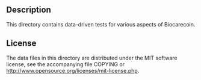 Description
------------

This directory contains data-driven tests for various aspects of Biocarecoin.

License
--------

The data files in this directory are distributed under the MIT software
license, see the accompanying file COPYING or
http://www.opensource.org/licenses/mit-license.php.

